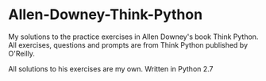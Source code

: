 # Allen-Downey-Think-Python
My solutions to the practice exercises in Allen Downey's book Think Python.
All exercises, questions and prompts are from Think Python published by O'Reilly.

All solutions to his exercises are my own. Written in Python 2.7
